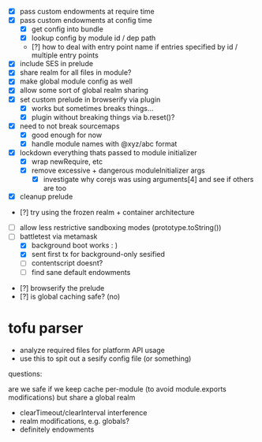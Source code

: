 - [x] pass custom endowments at require time
- [x] pass custom endowments at config time
  - [x] get config into bundle
  - [x] lookup config by module id / dep path
  - [?] how to deal with entry point name if entries specified by id / multiple entry points
- [x] include SES in prelude
- [x] share realm for all files in module?
- [x] make global module config as well
- [x] allow some sort of global realm sharing
- [x] set custom prelude in browserify via plugin
  - [x] works but sometimes breaks things...
  - [x] plugin without breaking things via b.reset()?  
- [x] need to not break sourcemaps
  - [x] good enough for now
  - [x] handle module names with @xyz/abc format
- [x] lockdown everything thats passed to module initializer
  - [x] wrap newRequire, etc
  - [x] remove excessive + dangerous moduleInitializer args
    - [x] investigate why corejs was using arguments[4] and see if others are too
- [x] cleanup prelude

- [?] try using the frozen realm + container architecture
- [ ] allow less restrictive sandboxing modes (prototype.toString())
- [ ] battletest via metamask
  - [x] background boot works : )
  - [x] sent first tx for background-only sesified
  - [ ] contentscript doesnt?
  - [ ] find sane default endowments
- [?] browserify the prelude
- [?] is global caching safe? (no)

# tofu parser
 - analyze required files for platform API usage
 - use this to spit out a sesify config file (or something)

questions:

are we safe if we keep cache per-module (to avoid module.exports modifications) but share a global realm
  - clearTimeout/clearInterval interference
  - realm modifications, e.g. globals?
  - definitely endowments
